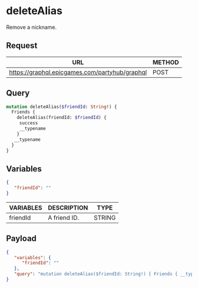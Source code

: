 # deleteAlias

Remove a nickname.

## Request
| URL | METHOD |
| - | - |
| https://graphql.epicgames.com/partyhub/graphql | POST |

## Query
```graphql
mutation deleteAlias($friendId: String!) {
  Friends {
    deleteAlias(friendId: $friendId) {
     success
     __typename
    }
   __typename
  }
}
```

## Variables
```json
{
   "friendId": ""
}
```
| VARIABLES | DESCRIPTION | TYPE |
| - | - | - |
| friendId | A friend ID. | STRING |

## Payload
```json
{
   "variables": {
      "friendId": ""
   },
   "query": "mutation deleteAlias($friendId: String!) { Friends { __typename deleteAlias(friendId: $friendId) { __typename success } } }"
}
```